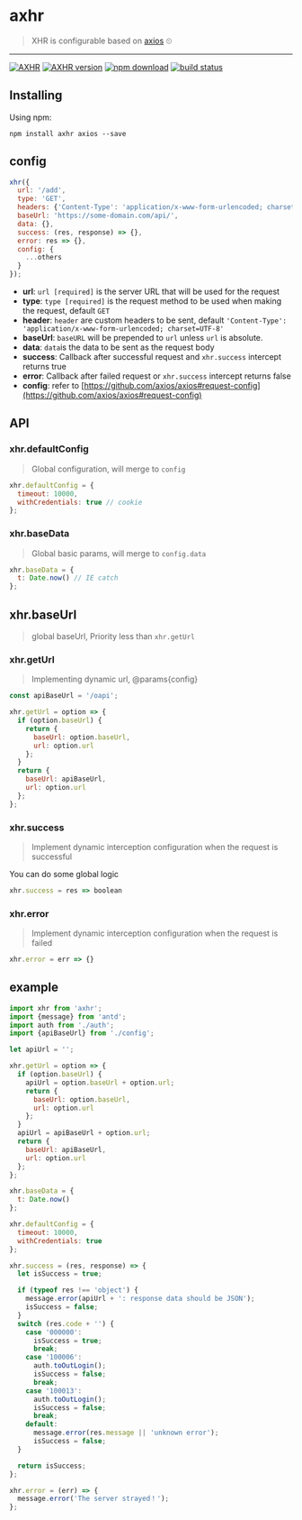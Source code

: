 # axhr

> XHR is configurable based on [axios](https://github.com/axios/axios) ⏲

---

[![AXHR][axhr-img]][axhr-url]
[![AXHR version][npm-img]][npm-url]
[![npm download][download-img]][download-url]
[![build status][travis-img]][travis-url]

[axhr-url]: https://github.com/FireLeafone/axhr
[axhr-img]: https://img.shields.io/badge/axhr-coding-green.svg
[npm-url]: https://www.npmjs.com/package/axhr
[npm-img]: https://img.shields.io/npm/v/axhr.svg
[download-url]: https://www.npmjs.com/package/axhr
[download-img]: https://img.shields.io/npm/dm/axhr.svg
[travis-url]: https://travis-ci.org/FireLeafone/axhr
[travis-img]: https://travis-ci.org/FireLeafone/axhr.svg?branch=master

## Installing

Using npm:

```npm
npm install axhr axios --save
```

## config

```js
xhr({
  url: '/add',
  type: 'GET',
  headers: {'Content-Type': 'application/x-www-form-urlencoded; charset=UTF-8'},
  baseUrl: 'https://some-domain.com/api/',
  data: {},
  success: (res, response) => {},
  error: res => {},
  config: {
    ...others
  }
});

```

- **url**: `url [required]` is the server URL that will be used for the request
- **type**: `type [required]` is the request method to be used when making the request, default `GET`
- **header**: `header` are custom headers to be sent, default `'Content-Type': 'application/x-www-form-urlencoded; charset=UTF-8'`
- **baseUrl**: `baseURL` will be prepended to `url` unless `url` is absolute.
- **data**: `data`is the data to be sent as the request body
- **success**: Callback after successful request and `xhr.success` intercept returns true
- **error**: Callback after failed request or `xhr.success` intercept returns false
- **config**: refer to [https://github.com/axios/axios#request-config](https://github.com/axios/axios#request-config)

## API

### xhr.defaultConfig

> Global configuration, will merge to `config`

```js
xhr.defaultConfig = {
  timeout: 10000,
  withCredentials: true // cookie
};
```

### xhr.baseData

> Global basic params, will merge to `config.data`

```js
xhr.baseData = {
  t: Date.now() // IE catch
};
```

## xhr.baseUrl

> global baseUrl, Priority less than `xhr.getUrl`

### xhr.getUrl

> Implementing dynamic url, @params{config}

```js
const apiBaseUrl = '/oapi';

xhr.getUrl = option => {
  if (option.baseUrl) {
    return {
      baseUrl: option.baseUrl,
      url: option.url
    };
  }
  return {
    baseUrl: apiBaseUrl,
    url: option.url
  };
};
```

### xhr.success

> Implement dynamic interception configuration when the request is successful

You can do some global logic

```js
xhr.success = res => boolean
```

### xhr.error

> Implement dynamic interception configuration when the request is failed

```js
xhr.error = err => {}
```

## example

```js
import xhr from 'axhr';
import {message} from 'antd';
import auth from './auth';
import {apiBaseUrl} from './config';

let apiUrl = '';

xhr.getUrl = option => {
  if (option.baseUrl) {
    apiUrl = option.baseUrl + option.url;
    return {
      baseUrl: option.baseUrl,
      url: option.url
    };
  }
  apiUrl = apiBaseUrl + option.url;
  return {
    baseUrl: apiBaseUrl,
    url: option.url
  };
};

xhr.baseData = {
  t: Date.now()
};

xhr.defaultConfig = {
  timeout: 10000,
  withCredentials: true
};

xhr.success = (res, response) => {
  let isSuccess = true;

  if (typeof res !== 'object') {
    message.error(apiUrl + ': response data should be JSON');
    isSuccess = false;
  }
  switch (res.code + '') {
    case '000000':
      isSuccess = true;
      break;
    case '100006':
      auth.toOutLogin();
      isSuccess = false;
      break;
    case '100013':
      auth.toOutLogin();
      isSuccess = false;
      break;
    default:
      message.error(res.message || 'unknown error');
      isSuccess = false;
  }

  return isSuccess;
};

xhr.error = (err) => {
  message.error('The server strayed！');
};
```